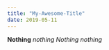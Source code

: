 ```yaml
---
title: "My-Awesome-Title"
date: 2019-05-11
---
```


**Nothing**
*nothing*
_Nothing_
_n_*o*_t_*h*_i_*n*_g_
